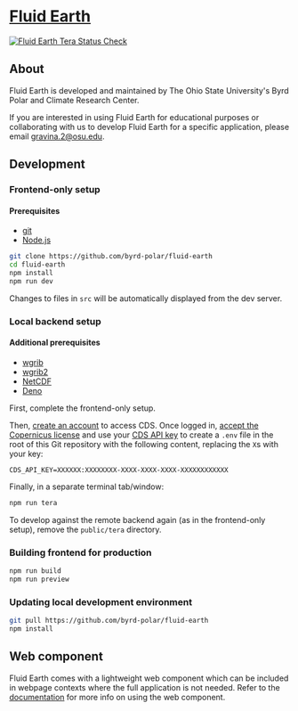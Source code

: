 # [Fluid Earth](https://fluid-earth.byrd.osu.edu/)

[![Fluid Earth Tera Status Check](https://github.com/byrd-polar/fluid-earth/actions/workflows/tera-status-check.yml/badge.svg)](https://github.com/byrd-polar/fluid-earth/actions/workflows/tera-status-check.yml)

## About

Fluid Earth is developed and maintained by The Ohio State University's Byrd
Polar and Climate Research Center.

If you are interested in using Fluid Earth for educational purposes or
collaborating with us to develop Fluid Earth for a specific application, please
email [gravina.2@osu.edu](mailto:gravina.2@osu.edu).

## Development

### Frontend-only setup

#### Prerequisites

- [git](https://git-scm.com/)
- [Node.js](https://nodejs.org)

```sh
git clone https://github.com/byrd-polar/fluid-earth
cd fluid-earth
npm install
npm run dev
```

Changes to files in `src` will be automatically displayed from the dev server.

### Local backend setup

#### Additional prerequisites

- [wgrib](https://www.cpc.ncep.noaa.gov/products/wesley/wgrib.html)
- [wgrib2](https://www.cpc.ncep.noaa.gov/products/wesley/wgrib2/)
- [NetCDF](https://www.unidata.ucar.edu/downloads/netcdf/)
- [Deno](https://deno.land/#installation)

First, complete the frontend-only setup.

Then, [create an account](https://cds.climate.copernicus.eu/user/register) to
access CDS. Once logged in, [accept the Copernicus
license](https://cds.climate.copernicus.eu/cdsapp/#!/terms/licence-to-use-copernicus-products)
and use your [CDS API key](https://cds.climate.copernicus.eu/api-how-to) to
create a `.env` file in the root of this Git repository with the following
content, replacing the `X`s with your key:

```env
CDS_API_KEY=XXXXXX:XXXXXXXX-XXXX-XXXX-XXXX-XXXXXXXXXXXX
```

Finally, in a separate terminal tab/window:

```sh
npm run tera
```

To develop against the remote backend again (as in the frontend-only setup),
remove  the `public/tera` directory.

### Building frontend for production

```sh
npm run build
npm run preview
```

### Updating local development environment

```sh
git pull https://github.com/byrd-polar/fluid-earth
npm install
```

## Web component

Fluid Earth comes with a lightweight web component which can be included in
webpage contexts where the full application is not needed. Refer to the
[documentation](webcomponent/README.md) for more info on using the
web component.
